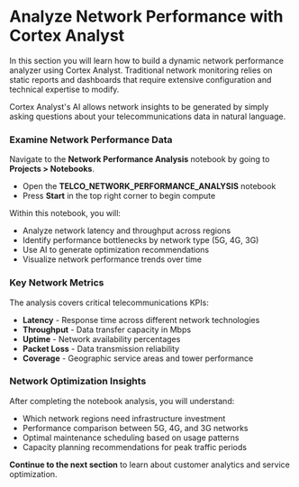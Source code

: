 # <h1black>Analyze Network Performance with</h1black> <h1blue>Cortex Analyst</h1blue>

In this section you will learn how to build a dynamic network performance analyzer using Cortex Analyst. Traditional network monitoring relies on static reports and dashboards that require extensive configuration and technical expertise to modify.

Cortex Analyst's AI allows network insights to be generated by simply asking questions about your telecommunications data in natural language.

### <h1sub>Examine Network Performance Data</h1sub>

Navigate to the **Network Performance Analysis** notebook by going to **Projects > Notebooks**.

- Open the **TELCO_NETWORK_PERFORMANCE_ANALYSIS** notebook 
- Press **Start** in the top right corner to begin compute

Within this notebook, you will:

- Analyze network latency and throughput across regions
- Identify performance bottlenecks by network type (5G, 4G, 3G)
- Use AI to generate optimization recommendations
- Visualize network performance trends over time

### <h1sub>Key Network Metrics</h1sub>

The analysis covers critical telecommunications KPIs:

- **Latency** - Response time across different network technologies
- **Throughput** - Data transfer capacity in Mbps
- **Uptime** - Network availability percentages
- **Packet Loss** - Data transmission reliability
- **Coverage** - Geographic service areas and tower performance

### <h1sub>Network Optimization Insights</h1sub>

After completing the notebook analysis, you will understand:

- Which network regions need infrastructure investment
- Performance comparison between 5G, 4G, and 3G networks
- Optimal maintenance scheduling based on usage patterns
- Capacity planning recommendations for peak traffic periods

**Continue to the next section** to learn about customer analytics and service optimization.